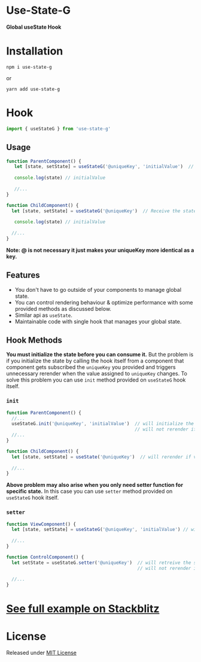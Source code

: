 # Use-State-G
 
**Global useState Hook**

# Installation

```
npm i use-state-g
```

or

```
yarn add use-state-g
```

# Hook

```javascript
import { useStateG } from 'use-state-g'
```

## Usage

```javascript
function ParentComponent() {
   let [state, setState] = useStateG('@uniqueKey', 'initialValue')  // Initialize the state in parent component
   
   console.log(state) // initialValue
   
   //...
}

function ChildComponent() {
  let [state, setState] = useStateG('@uniqueKey')  // Receive the state in child component
  
   console.log(state) // initialValue
  
  //...
}
```

**Note: @ is not necessary it just makes your uniqueKey more identical as a key.**

## Features

+ You don't have to go outside of your components to manage global state.
+ You can control rendering behaviour & optimize performance with some provided methods as discussed below.
+ Similar api as `useState`.
+ Maintainable code with single hook that manages your global state.

## Hook Methods

**You must initialize the state before you can consume it.** But the problem is if you initialize the state by calling the hook itself from a component
that component gets subscribed the `uniqueKey` you provided and triggers unnecessary rerender when the value assigned to `uniqueKey` changes. To solve
this problem you can use `init` method provided on `useStateG` hook itself.

### `init`
```javascript
function ParentComponent() {
  //...
  useStateG.init('@uniqueKey', 'initialValue')  // will initialize the state and assign it to `@uniqueKey`
                                                // will not rerender if value assigned to `@uniqueKey` changes
  //...
}

function ChildComponent() {
  let [state, setState] = useState('@uniqueKey')  // will rerender if value assigned to `@uniqueKey` changes
  
  //...
}
```

**Above problem may also arise when you only need setter function for specific state.** In this case you can use `setter` method provided on `useStateG`
hook itself.

### `setter`
```javascript
function ViewComponent() {
  let [state, setState] = useStateG('@uniqueKey', 'initialValue') // will rerender if value assigned to `@uniqueKey` changes
  
  //...
}

function ControlComponent() {
  let setState = useStateG.setter('@uniqueKey')  // will retreive the setter function for value assigned to `@uniqueKey`
                                                 // will not rerender if value assigned to `@uniqueKey` changes
  
  //...
}
```

# [See full example on Stackblitz](https://stackblitz.com/edit/react-e1jugy?file=src/App.js)

# License

Released under [MIT License](https://github.com/dev-afzalansari/use-state-g/blob/main/LICENSE)
